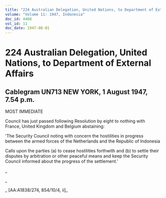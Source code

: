```yaml
---
title: "224 Australian Delegation, United Nations, to Department of External Affairs"
volume: "Volume 11: 1947, Indonesia"
doc_id: 4408
vol_id: 11
doc_date: 1947-08-01
---
```


# 224 Australian Delegation, United Nations, to Department of External Affairs

## Cablegram UN713 NEW YORK, 1 August 1947, 7.54 p.m.

MOST IMMEDIATE

Council has just passed following Resolution by eight to nothing with France, United Kingdom and Belgium abstaining:

'The Security Council noting with concern the hostilities in progress between the armed forces of the Netherlands and the Republic of Indonesia

Calls upon the parties (a) to cease hostilities forthwith and (b) to settle their disputes by arbitration or other peaceful means and keep the Security Council informed about the progress of the settlement.'

_

_

_ [AA:A1838/274, 854/10/4, ii]_
